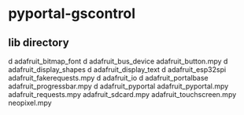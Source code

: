 # pyportal-gscontrol

## lib directory
d adafruit_bitmap_font
d adafruit_bus_device
adafruit_button.mpy
d adafruit_display_shapes
d adafruit_display_text
d adafruit_esp32spi
adafruit_fakerequests.mpy
d adafruit_io
d adafruit_portalbase
adafruit_progressbar.mpy
d adafruit_pyportal
adafruit_pyportal.mpy
adafruit_requests.mpy
adafruit_sdcard.mpy
adafruit_touchscreen.mpy
neopixel.mpy
